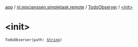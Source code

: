 [app](../../index.md) / [nl.mpcjanssen.simpletask.remote](../index.md) / [TodoObserver](index.md) / [&lt;init&gt;](.)

# &lt;init&gt;

`TodoObserver(path: `[`String`](https://kotlinlang.org/api/latest/jvm/stdlib/kotlin/-string/index.html)`)`